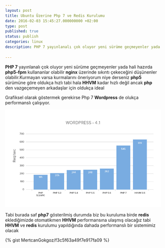 ```yaml
---
layout: post
title: Ubuntu Üzerine Php 7 ve Redis Kurulumu
date: 2016-02-03 15:45:27.000000000 +02:00
type: post
published: true
status: publish
categories: linux
description: PHP 7 yayınlanalı çok oluyor yeni sürüme geçmeyenler yada hali hazırda php5-fpm kullananlar olabilir nginx üzerinde sıkıntı çekeceğini düşünenler

---
```


**PHP 7** yayınlanalı çok oluyor yeni sürüme geçmeyenler yada hali hazırda **php5-fpm** kullananlar olabilir **nginx** üzerinde sıkıntı çekeceğini düşünenler olabilir.Kurmayan varsa kurmalarını öneriyorum niye derseniz **php5** sürümüne göre oldukça hızlı&nbsp;tabi hala **HHVM** kadar hızlı değil ancak **php** den vazgeçemeyen arkadaşlar için oldukça ideal

Grafiksel olarak göstermek gerekirse Php 7 **Wordpress** de olukça performanslı çalışıyor.

![php7grafikgorsel](/assets/php7grafikgorsel.jpg)

Tabi burada saf **php7** gösterilmiş durumda biz bu kuruluma birde **redis** eklediğimizde otomatikmen **HHVM** performansına ulaşmış olacağız tabi **HHVM** ve **redis** kurulumu yapıldığında dahada performanslı bir sistemimiz olacak

{% gist MertcanGokgoz/f3c5f63a49f7e917fa09 %}
